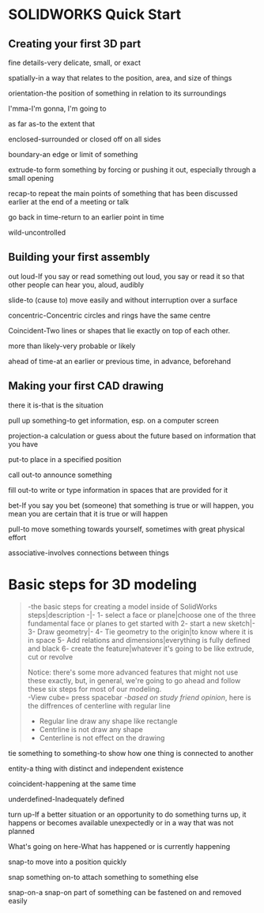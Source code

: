 # SOLIDWORKS Quick Start
## Creating your first 3D part
fine details-very delicate, small, or exact

spatially-in a way that relates to the position, area, and size of things

orientation-the position of something in relation to its surroundings

I'mma-I'm gonna, I'm going to

as far as-to the extent that

enclosed-surrounded or closed off on all sides

boundary-an edge or limit of something

extrude-to form something by forcing or pushing it out, especially through a small opening

recap-to repeat the main points of something that has been discussed earlier at the end of a meeting or talk

go back in time-return to an earlier point in time

wild-uncontrolled
## Building your first assembly
out loud-If you say or read something out loud, you say or read it so that other people can hear you, aloud, audibly

slide-to (cause to) move easily and without interruption over a surface

concentric-Concentric circles and rings have the same centre

Coincident-Two lines or shapes that lie exactly on top of each other.

more than likely-very probable or likely

ahead of time-at an earlier or previous time, in advance, beforehand
## Making your first CAD drawing
there it is-that is the situation

pull up something-to get information, esp. on a computer screen

projection-a calculation or guess about the future based on information that you have

put-to place in a specified position

call out-to announce something

fill out-to write or type information in spaces that are provided for it

bet-If you say you bet (someone) that something is true or will happen, you mean you are certain that it is true or will happen

pull-to move something towards yourself, sometimes with great physical effort

associative-involves connections between things
# Basic steps for 3D modeling
>-the basic steps for creating a model inside of SolidWorks  
>steps|description
>-|-
>1- select a face or plane|choose one of the three fundamental face or planes to get started with
>2- start a new sketch|-
>3- Draw geometry|-
>4- Tie geometry to the origin|to know where it is in space
>5- Add relations and dimensions|everything is fully defined and black
>6- create the feature|whatever it's going to be like extrude, cut or revolve
>
>Notice: there's some more advanced features that might not use these exactly, but, in general, we're going to go ahead and follow these six steps for most of our modeling.  
>-View cube= press spacebar
>-*based on study friend opinion*, here is the diffrences of centerline with regular line
>* Regular line draw any shape like rectangle
>* Centrline is not draw any shape
>* Centerline is not effect on the drawing

tie something to something-to show how one thing is connected to another

entity-a thing with distinct and independent existence

coincident-happening at the same time

underdefined-Inadequately defined

turn up-If a better situation or an opportunity to do something turns up, it happens or becomes available unexpectedly or in a way that was not planned

What's going on here-What has happened or is currently happening

snap-to move into a position quickly

snap something on-to attach something to something else

snap-on-a snap-on part of something can be fastened on and removed easily